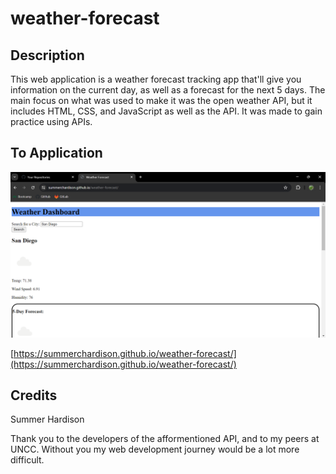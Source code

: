 # weather-forecast

## Description

This web application is a weather forecast tracking app that'll give you information on the current day, as well as a forecast for the next 5 days. The main focus on what was used to make it was the open weather API, but it includes HTML, CSS, and JavaScript as well as the API. It was made to gain practice using APIs.

## To Application

![screen shot of application](./assets/images/screenshot.png)

[https://summerchardison.github.io/weather-forecast/](https://summerchardison.github.io/weather-forecast/)


## Credits

Summer Hardison

Thank you to the developers of the afformentioned API, and to my peers at UNCC. Without you my web development journey would be a lot more difficult.